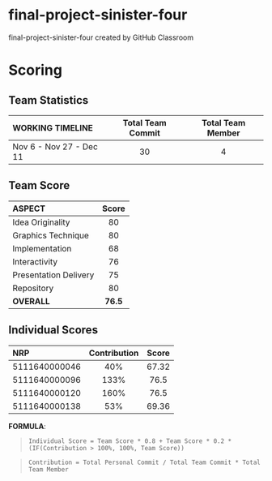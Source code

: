 # final-project-sinister-four
final-project-sinister-four created by GitHub Classroom

# Scoring

## Team Statistics
| WORKING TIMELINE | Total Team Commit | Total Team Member |
| :--------------- | :---------------: | :---------------: |
| Nov 6 - Nov 27 - Dec 11 | 30                | 4                 |

## Team Score
| ASPECT                | Score     |
| :-------------------- | :-------: |
| Idea Originality      | 80        |
| Graphics Technique    | 80        |
| Implementation        | 68        |
| Interactivity         | 76        |
| Presentation Delivery | 75        |
| Repository            | 80        |
| **OVERALL**           | **76.5**  |

## Individual Scores
| NRP           | Contribution | Score |
| :------------ | :----------: | :---: |
| 5111640000046 | 40%          | 67.32 |
| 5111640000096 | 133%         | 76.5  |
| 5111640000120 | 160%         | 76.5  |
| 5111640000138 | 53%          | 69.36 |

**FORMULA**: 
> `Individual Score = Team Score * 0.8 + Team Score * 0.2 * (IF(Contribution > 100%, 100%, Team Score))`

> `Contribution = Total Personal Commit / Total Team Commit * Total Team Member`